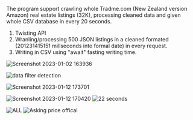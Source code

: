 The program support crawling whole Tradme.com (New Zealand version Amazon) real estate listings (32K), processing cleaned data and given whole CSV database in every 20 seconds.

1. Twisting API
2. Wranling/processing 500 JSON listings in a cleaned formated (201231415151 millseconds into formal date) in every request.
3. Writing in CSV using "await" fasting writing time.


![Screenshot 2023-01-02 163936](https://user-images.githubusercontent.com/124453554/216780865-9addbefe-0b6a-4475-9972-d08ea4b5a9a1.png)


![data filter detection  ](https://user-images.githubusercontent.com/124453554/216840476-2f33908c-e5bc-4fbb-be98-8e5480663394.png)


![Screenshot 2023-01-12 173701](https://user-images.githubusercontent.com/124453554/216840516-346b5a11-8e40-4ef4-8b6a-83d4a1cd8f2d.png)


![Screenshot 2023-01-12 170420](https://user-images.githubusercontent.com/124453554/216840484-ea9b7c80-b4e1-478b-8f81-07dd3648ef9f.png)
![22 seconds ](https://user-images.githubusercontent.com/124453554/216840485-4f587869-f429-4ec3-b731-23da0eca37be.png)

![ALL](https://user-images.githubusercontent.com/124453554/216780871-f947eb60-06d7-466a-96e1-e0d41ba2a77c.png)
![Asking price offical ](https://user-images.githubusercontent.com/124453554/216780885-88274428-3859-4911-a258-704d21fe7c46.png)
